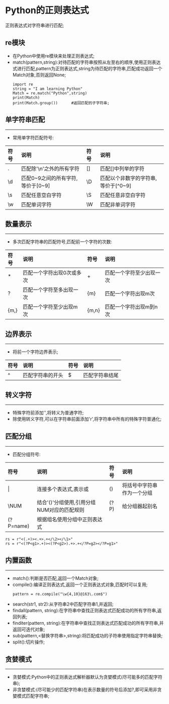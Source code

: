 # Python的正则表达式

[//]: # (__author__ = "Clark Aaron")

正则表达式对字符串进行匹配;

## re模块

* 在Python中使用re模块来处理正则表达式;
* match(pattern,string):对待匹配的字符串按照从左至右的顺序,使用正则表达式进行匹配,pattern为正则表达式,string为待匹配的字符串,匹配成功返回一个Match对象,否则返回None;
  ```
  import re
  string = "I am learning Python"
  Match = re.match("Python",string)
  print(Match) 
  print(Match.group())      #返回匹配的子字符串;
  ```

## 单字符串匹配
---
* 常用单字符匹配符号:

| 符号 | 说明 | 符号 | 说明 |
|:---- |:---- |:---- |:--- |
| . | 匹配除'\n'之外的所有字符 | [] | 匹配[]中列举的字符 |
| \d | 匹配0~9之间的所有字符,等价于[0~9] | \D | 匹配以个非数字的字符串,等价于[^0~9] |
| \s | 匹配任意空白字符 | \S | 匹配任意非空白字符 |
| \w | 匹配单词字符 | \W | 匹配非单词字符 |

## 数量表示
---
* 多次匹配字符串的匹配符号,匹配前一个字符的次数:

| 符号 | 说明 | 符号 | 说明 | 
|:---- |:---- |:---- |:---- |
| * | 匹配一个字符出现0次或多次 | + | 匹配一个字符至少出现一次 |
| ? | 匹配一个字符至多出现一次 | {m} | 匹配一个字符出现m次 |
| {m,} | 匹配一个字符至少出现m次 | {m,n} | 匹配一个字符出现m到n次 |

## 边界表示
---
* 将前一个字符边界表示;

| 符号 | 说明 | 符号 | 说明 |
|:---- |:---- |:---- |:--- |
| ^ | 匹配字符串的开头 | $ | 匹配字符串结尾 |

## 转义字符
---
* 特殊字符前添加'\',将转义为普通字符;
* 除使用转义字符,可以在字符串前面添加'r',将字符串中所有的特殊字符普通化;

## 匹配分组
---
* 匹配分组符号:

| 符号 | 说明  | 符号  | 说明  |
|:---- |:----- |:----- |:----- |
| \| | 连接多个表达式,表示或 | () | 将括号中字符串作为一个分组 |
| \NUM | 结合'()'分组使用,引用分组NUM对应的匹配规则 | (?P<name>) | 给分组器起别名 |
| (?P=name) | 根据组名使用分组中正则表达式 |

```
rs = r"<(.+)><.+>.+</\2></\1>"
rs = r"<(?P<g1>.+)><(?P<g2>).+>.+</?P=g2></?P=g1>"
```

## 内置函数
---

* match():判断是否匹配,返回一个Match对象;
* compile():编译正则表达式,返回一个正则表达式对象,匹配时可以复用;
  ```
  pattern = re.compile("\w{4,10}@163\.com$")
  ```
* search(str1, str2):从字符串2中匹配字符串1,并返回;
* findall(pattern, string):在字符串中查找正则表达式匹配成功的所有字符串,返回列表;
* finditer(pattern, string):在字符串中查找正则表达式匹配成功的所有字符串,并返回可迭代对象;
* sub(pattern,<替换字符串>,string):将匹配成功的子符串使用指定字符串替换;
* split():切片操作;

## 贪婪模式
---
* 贪婪模式:Python中的正则表达式解析器默认为贪婪模式(尽可能多的匹配字符串);
* 非贪婪模式:(尽可能少的匹配字符串)在表示数量的符号后添加?,即可采用非贪婪模式匹配字符串;

